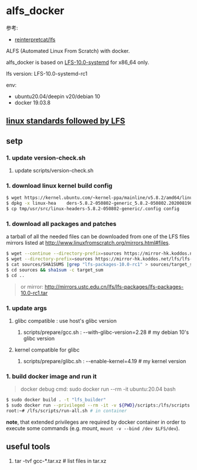 # alfs_docker
参考:
- [reinterpretcat/lfs](https://github.com/reinterpretcat/lfs)

ALFS (Automated Linux From Scratch) with docker.

alfs_docker is based on [LFS-10.0-systemd](http://www.linuxfromscratch.org/lfs/download.html) for x86_64 only.

lfs version: LFS-10.0-systemd-rc1

env:
- ubuntu20.04/deepin v20/debian 10
- docker 19.03.8

## [linux standards followed by LFS](https://lctt.github.io/LFS-BOOK/lfs-systemd/LFS-SYSD-BOOK.html#pre-standards)

## setp
### 1. update version-check.sh
1. update scripts/version-check.sh

### 1. download linux kernel build config
```bash
$ wget https://kernel.ubuntu.com/~kernel-ppa/mainline/v5.8.2/amd64/linux-headers-5.8.2-050802-generic_5.8.2-050802.202008190732_amd64.deb
$ dpkg -x linux-hea    ders-5.8.2-050802-generic_5.8.2-050802.202008190732_amd64.deb tmp
$ cp tmp/usr/src/linux-headers-5.8.2-050802-generic/.config config
```

### 1. download all packages and patches
a tarball of all the needed files can be downloaded from one of the LFS files mirrors listed at http://www.linuxfromscratch.org/mirrors.html#files.

```bash
$ wget --continue --directory-prefix=sources https://mirror-hk.koddos.net/lfs/lfs-packages/lfs-packages-10.0-rc1.tar
$ wget --directory-prefix=sources https://mirror-hk.koddos.net/lfs/lfs-packages/SHA1SUMS
$ cat sources/SHA1SUMS |grep "lfs-packages-10.0-rc1" > sources/target_sum
$ cd sources && sha1sum -c target_sum
$ cd ..
```

> or mirror: http://mirrors.ustc.edu.cn/lfs/lfs-packages/lfs-packages-10.0-rc1.tar

### 1. update args
1. glibc compatible : use host's glibc version

    1. scripts/prepare/gcc.sh : --with-glibc-version=2.28 # my debian 10's glibc version

1. kernel compatible for glibc

    1. scripts/prepare/glibc.sh : --enable-kernel=4.19 # my kernel version

### 1. build docker image and run it
> docker debug cmd: sudo docker run --rm -it ubuntu:20.04 bash

```bash
$ sudo docker build . -t "lfs_builder"
$ sudo docker run --privileged --rm -it -v ${PWD}/scripts:/lfs/scripts -v ${PWD}/iso:/lfs/iso -v ${PWD}/sources:/lfs/sources --entrypoint /bin/bash lfs_builder
root:~# /lfs/scripts/run-all.sh # in container
```

**note**, that extended privileges are required by docker container in order to execute some commands (e.g. mount, `mount -v --bind /dev $LFS/dev`).

## useful tools
1. tar -tvf gcc-*.tar.xz # list files in tar.xz
